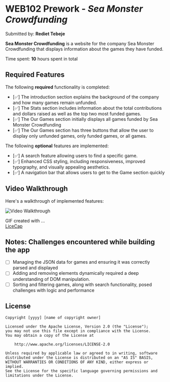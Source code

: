 # WEB102 Prework - *Sea Monster Crowdfunding*

Submitted by: **Rediet Tebeje**

**Sea Monster Crowdfunding** is a website for the company Sea Monster Crowdfunding that displays information about the games they have funded.

Time spent: **10** hours spent in total

## Required Features

The following **required** functionality is completed:

* [✅] The introduction section explains the background of the company and how many games remain unfunded.
* [✅]  The Stats section includes information about the total contributions and dollars raised as well as the top two most funded games.
* [✅] The Our Games section initially displays all games funded by Sea Monster Crowdfunding
* [✅]  The Our Games section has three buttons that allow the user to display only unfunded games, only funded games, or all games.

The following **optional** features are implemented:

* [✅] A search feature allowing users to find a specific game.
* [✅] Enhanced CSS styling, including responsiveness, improved typography, and visually appealing aesthetics.
* [✅] A navigation bar that allows users to get to the Game section quickly

## Video Walkthrough

Here's a walkthrough of implemented features:

<img src='./assets/games.gif' title='Video Walkthrough' width='' alt='Video Walkthrough' />

GIF created with ...  
[ LiceCap](https://www.cockos.com/licecap/) 

## Notes: Challenges encountered while building the app

* [ ] Managing the JSON data for games and ensuring it was correctly parsed and displayed 
* [ ] Adding and removing elements dynamically required a deep understanding of DOM manipulation.
* [ ] Sorting and filtering games, along with search functionality, posed challenges with logic and performance

## License

    Copyright [yyyy] [name of copyright owner]

    Licensed under the Apache License, Version 2.0 (the "License");
    you may not use this file except in compliance with the License.
    You may obtain a copy of the License at

        http://www.apache.org/licenses/LICENSE-2.0

    Unless required by applicable law or agreed to in writing, software
    distributed under the License is distributed on an "AS IS" BASIS,
    WITHOUT WARRANTIES OR CONDITIONS OF ANY KIND, either express or implied.
    See the License for the specific language governing permissions and
    limitations under the License.
